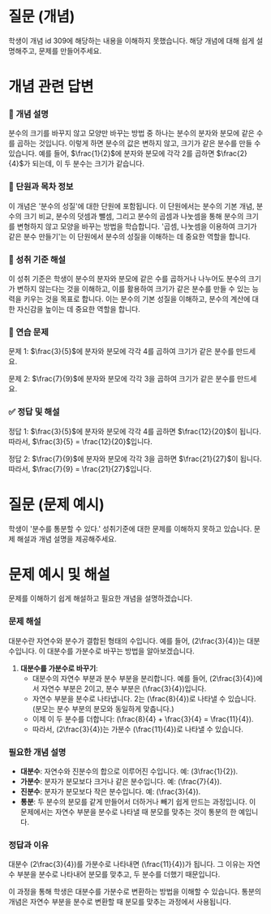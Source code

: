 # 질문 (개념)

학생이 개념 id 309에 해당하는 내용을 이해하지 못했습니다. 해당 개념에 대해 쉽게 설명해주고, 문제를 만들어주세요.

# 개념 관련 답변

### 🧠 개념 설명
분수의 크기를 바꾸지 않고 모양만 바꾸는 방법 중 하나는 분수의 분자와 분모에 같은 수를 곱하는 것입니다. 이렇게 하면 분수의 값은 변하지 않고, 크기가 같은 분수를 만들 수 있습니다. 예를 들어, $\frac{1}{2}$에 분자와 분모에 각각 2를 곱하면 $\frac{2}{4}$가 되는데, 이 두 분수는 크기가 같습니다.

### 📘 단원과 목차 정보
이 개념은 '분수의 성질'에 대한 단원에 포함됩니다. 이 단원에서는 분수의 기본 개념, 분수의 크기 비교, 분수의 덧셈과 뺄셈, 그리고 분수의 곱셈과 나눗셈을 통해 분수의 크기를 변형하지 않고 모양을 바꾸는 방법을 학습합니다. '곱셈, 나눗셈을 이용하여 크기가 같은 분수 만들기'는 이 단원에서 분수의 성질을 이해하는 데 중요한 역할을 합니다.

### 🎯 성취 기준 해설
이 성취 기준은 학생이 분수의 분자와 분모에 같은 수를 곱하거나 나누어도 분수의 크기가 변하지 않는다는 것을 이해하고, 이를 활용하여 크기가 같은 분수를 만들 수 있는 능력을 키우는 것을 목표로 합니다. 이는 분수의 기본 성질을 이해하고, 분수의 계산에 대한 자신감을 높이는 데 중요한 역할을 합니다.

### 🧩 연습 문제
문제 1: $\frac{3}{5}$에 분자와 분모에 각각 4를 곱하여 크기가 같은 분수를 만드세요.

문제 2: $\frac{7}{9}$에 분자와 분모에 각각 3을 곱하여 크기가 같은 분수를 만드세요.

### ✅ 정답 및 해설
정답 1: $\frac{3}{5}$에 분자와 분모에 각각 4를 곱하면 $\frac{12}{20}$이 됩니다. 따라서, $\frac{3}{5} = \frac{12}{20}$입니다.

정답 2: $\frac{7}{9}$에 분자와 분모에 각각 3을 곱하면 $\frac{21}{27}$이 됩니다. 따라서, $\frac{7}{9} = \frac{21}{27}$입니다.

# 질문 (문제 예시)

학생이 '분수를 통분할 수 있다.' 성취기준에 대한 문제를 이해하지 못하고 있습니다. 문제 해설과 개념 설명을 제공해주세요.

# 문제 예시 및 해설

문제를 이해하기 쉽게 해설하고 필요한 개념을 설명하겠습니다.

### 문제 해설

대분수란 자연수와 분수가 결합된 형태의 수입니다. 예를 들어, \(2\frac{3}{4}\)는 대분수입니다. 이 대분수를 가분수로 바꾸는 방법을 알아보겠습니다.

1. **대분수를 가분수로 바꾸기**:
   - 대분수의 자연수 부분과 분수 부분을 분리합니다. 예를 들어, \(2\frac{3}{4}\)에서 자연수 부분은 2이고, 분수 부분은 \(\frac{3}{4}\)입니다.
   - 자연수 부분을 분수로 나타냅니다. 2는 \(\frac{8}{4}\)로 나타낼 수 있습니다. (분모는 분수 부분의 분모와 동일하게 맞춥니다.)
   - 이제 이 두 분수를 더합니다: \(\frac{8}{4} + \frac{3}{4} = \frac{11}{4}\).
   - 따라서, \(2\frac{3}{4}\)는 가분수 \(\frac{11}{4}\)로 나타낼 수 있습니다.

### 필요한 개념 설명

- **대분수**: 자연수와 진분수의 합으로 이루어진 수입니다. 예: \(3\frac{1}{2}\).
- **가분수**: 분자가 분모보다 크거나 같은 분수입니다. 예: \(\frac{7}{4}\).
- **진분수**: 분자가 분모보다 작은 분수입니다. 예: \(\frac{3}{4}\).
- **통분**: 두 분수의 분모를 같게 만들어서 더하거나 빼기 쉽게 만드는 과정입니다. 이 문제에서는 자연수 부분을 분수로 나타낼 때 분모를 맞추는 것이 통분의 한 예입니다.

### 정답과 이유

대분수 \(2\frac{3}{4}\)를 가분수로 나타내면 \(\frac{11}{4}\)가 됩니다. 그 이유는 자연수 부분을 분수로 나타내어 분모를 맞추고, 두 분수를 더했기 때문입니다.

이 과정을 통해 학생은 대분수를 가분수로 변환하는 방법을 이해할 수 있습니다. 통분의 개념은 자연수 부분을 분수로 변환할 때 분모를 맞추는 과정에서 사용됩니다.
